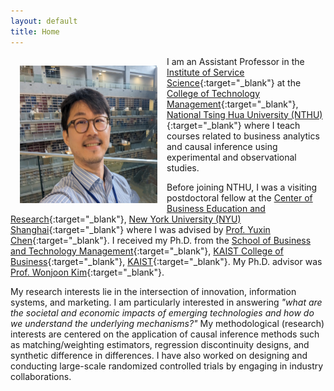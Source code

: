 ```yaml
---
layout: default
title: Home
---
```


<img style="width:220px; height:220px; float:left; padding:15px;"
src="/PXL_20230817_050446515~6.jpg" alt="profile picture">

I am an Assistant Professor in the [Institute of Service Science](https://www.iss.nthu.edu.tw/){:target="_blank"} at the [College of Technology Management](http://www.ctm.nthu.edu.tw/){:target="_blank"}, [National Tsing Hua University (NTHU)](https://nthu-en.site.nthu.edu.tw/){:target="_blank"} where I teach courses related to business analytics and causal inference using experimental and observational studies.

Before joining NTHU, I was a visiting postdoctoral fellow at the [Center of Business Education and Research](https://cber.shanghai.nyu.edu/){:target="_blank"}, [New York University (NYU) Shanghai](https://shanghai.nyu.edu/){:target="_blank"} where I was advised by [Prof. Yuxin Chen](https://shanghai.nyu.edu/academics/faculty/directory/yuxin-chen){:target="_blank"}. I received my Ph.D. from the [School of Business and Technology Management](https://btm.kaist.ac.kr/en/){:target="_blank"}, [KAIST College of Business](https://www.business.kaist.edu/){:target="_blank"}, [KAIST](https://www.kaist.ac.kr/en/){:target="_blank"}. My Ph.D. advisor was [Prof. Wonjoon Kim](https://wjkim.kaist.ac.kr/){:target="_blank"}.

My research interests lie in the intersection of innovation, information systems, and marketing. I am particularly interested in answering _"what are the societal and economic impacts of emerging technologies and how do we understand the underlying mechanisms?"_ My methodological (research) interests are centered on the application of causal inference methods such as matching/weighting estimators, regression discontinuity designs, and synthetic difference in differences. I have also worked on designing and conducting large-scale randomized controlled trials by engaging in industry collaborations.
